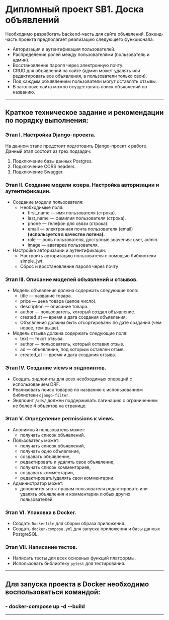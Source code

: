 # Дипломный проект SB1. Доска объявлений

Необходимо разработать backend-часть для сайта объявлений. Бэкенд-часть проекта предполагает реализацию следующего функционала:

- Авторизация и аутентификация пользователей.
- Распределение ролей между пользователями (пользователь и админ).
- Восстановление пароля через электронную почту.
- CRUD для объявлений на сайте (админ может удалять или редактировать все объявления, а пользователи только свои).
- Под каждым объявлением пользователи могут оставлять отзывы.
- В заголовке сайта можно осуществлять поиск объявлений по названию.
_____
## Краткое техническое задание и рекомендации по порядку выполнения:
### Этап I. Настройка Django-проекта. 

На данном этапе предстоит подготовить Django-проект к работе. Данный этап состоит из трех подзадач:

1. Подключение базы данных Postgres.
2. Подключение CORS headers.
3. Подключение Swagger.


### Этап II. Создание модели юзера. Настройка авторизации и аутентификации.
- Создание модели пользователя:
    - Необходимые поля:
        - first_name — имя пользователя (строка).
        - last_name — фамилия пользователя (строка).
        - phone — телефон для связи (строка).
        - email — электронная почта пользователя (email) **(используется в качестве логина).**
        - role — роль пользователя, доступные значения: user, admin.
        - image — аватарка пользователя.
- Настройка авторизации и аутентификации:
    - Настроить авторизацию пользователя с помощью библиотеки simple_jwt.
    - Сброс и восстановление пароля через почту
  
### Этап III. Описание моделей объявлений и отзывов.
- Модель объявления должна содержать следующие поля:
    - title — название товара.
    - price — цена товара (целое число).
    - description — описание товара.
    - author — пользователь, который создал объявление.
    - created_at — время и дата создания объявления.
    - Объявления должны быть отсортированы по дате создания (чем новее, тем выше).
- Модель отзыва должна содержать следующие поля:
    - text — текст отзыва.
    - author — пользователь, который оставил отзыв.
    - ad — объявление, под которым оставлен отзыв.
    - created_at — время и дата создания отзыва.

### Этап IV. Создание views и эндпоинтов.
- Создать эндпоинты для всех необходимых операций с использованием DRF.
- Реализовать поиск товаров по названию с использованием библиотеки `django-filter`.
- Эндпоинт `/ads/` должен поддерживать пагинацию с ограничением не более 4 объектов на странице.

### Этап V. Определение permissions к views.
- Анонимный пользователь может:
    - получать список объявлений.
- Пользователь может:
    - получать список объявлений,
    - получать одно объявление,
    - создавать объявление,
    - редактировать и удалять свое объявление,
    - получать список комментариев,
    - создавать комментарии,
    - редактировать/удалять свои комментарии.
- Администратор может:
    - дополнительно к правам пользователя редактировать или удалять объявления и комментарии любых других пользователей.

### Этап VI. Упаковка в Docker.
- Создать `Dockerfile` для сборки образа приложения.
- Создать `docker-compose.yml` для запуска приложения и базы данных PostgreSQL.

### Этап VII. Написание тестов.
- Написать тесты для всех основных функций платформы.
- Использовать библиотеку `pytest` для тестирования.

_____

## Для запуска проекта в Docker необходимо воспользоваться командой:
### - docker-compose up -d --build

_____
